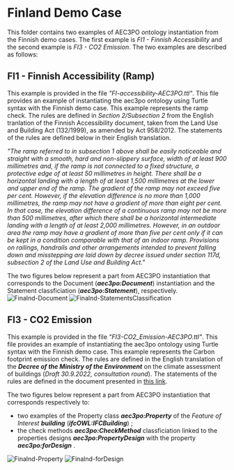 # Finland Demo Case
This folder contains two examples of AEC3PO ontology instantiation from the Finnish demo cases. The first example is _FI1 - Finnish Accessibility_ and the second example is _FI3 - CO2 Emission_. The two examples are described as follows:

## FI1 - Finnish Accessibility (Ramp)

This example is provided in the file _"FI-accessibility-AEC3PO.ttl"_. This file provides an example of instantiating the aec3po ontology using Turtle syntax with the Finnish demo case. This example represents the ramp check. The rules are defined in _Section 2/Subsection 2_ from the English tranlation of the Finnish Accessibility document, taken from the Land Use and Building Act (132/1999), as amended by Act 958/2012. The statements of the rules are defined below in their English translation.

_"The ramp referred to in subsection 1 above shall be easily noticeable and straight with a smooth, hard and non-slippery surface, width of at least 900 millimetres and, if the ramp is not connected to a fixed structure, a protective edge of at least 50 millimetres in height. There shall be a horizontal landing with a length of at least 1,500 millimetres at the lower and upper end of the ramp. The gradient of the ramp may not exceed five per cent. However, if the elevation difference is no more than 1,000 millimetres, the ramp may not have a gradient of more than eight per cent. In that case, the elevation difference of a continuous ramp may not be more than 500 millimetres, after which there shall be a horizontal intermediate landing with a length of at least 2,000 millimetres. However, in an outdoor area the ramp may have a gradient of more than five per cent only if it can be kept in a condition comparable with that of an indoor ramp. Provisions on railings, handrails and other arrangements intended to prevent falling down and misstepping are laid down by decree issued under section 117d, subsection 2 of the Land Use and Building Act."_

The two figures below represent a part from AEC3PO instantiation that corresponds to the Document (**_aec3po:Document_**) instantiation and the Statement classficiation (**_aec3po:Statement_**), respectively.
![Finalnd-Document](Finland/Images/FI1-Doc.png) 
![Finalnd-StatementsClassification](Finland/Images/FI1-StatementsClassification.png) 

## FI3 - CO2 Emission

This example is provided in the file _"FI3-CO2_Emission-AEC3PO.ttl"_. This file provides an example of instantiating the aec3po ontology using Turtle syntax with the Finnish demo case. This example represents the Carbon footprint emission check. The rules are defined in the English translation of the _**Decree of the Ministry of the Environment**_ on the climate assessment of buildings (_Draft 30.9.2022, consultation round_). The statements of the rules are defined in the document presented in [this link](https://vttgroup.sharepoint.com/:w:/r/sites/EU-projectpreparationDigitalpermitsandcompliancecheck/_layouts/15/Doc.aspx?sourcedoc=%7BB135D7E5-FBF8-4AA2-A12D-7F5856EE7A38%7D&file=Use%20Case%20FI3%20extract%20from%20the%20regulations.docx&action=default&mobileredirect=true&cid=495d26c0-9bbb-4fa1-a732-648047ecf92b).

The two figures below represent a part from AEC3PO instantiation that corresponds respectively to:
* two examples of the Property class **_aec3po:Property_** of the _Feature of Interest_ **_building_** (**_ifcOWL:IFCBuilding_**) ;
* the check methods **_aec3po:CheckMethod_** classficiation linked to the properties designs **_aec3po:PropertyDesign_** with the property **_aec3po:forDesign_** .

![Finalnd-Property](Finland/Images/FI3-Property.png) 
![Finalnd-forDesign](Finland/Images/FI3-forDesign.png)   
